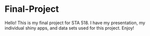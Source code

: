 # Final-Project
Hello!
This is my final project for STA 518. I have my presentation, my individual shiny apps, and data sets used for this project. Enjoy!
